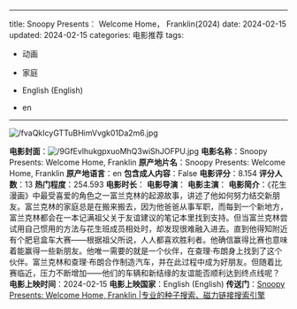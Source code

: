 
---
title: Snoopy Presents︰ Welcome Home， Franklin(2024)
date: 2024-02-15
updated: 2024-02-15
categories: 电影推荐
tags:

- 动画
- 家庭

- English (English)
- en
---

<img src="https://image.tmdb.org/t/p/original/fvaQkIcyGTTuBHimVvgk01Da2m6.jpg" alt="/fvaQkIcyGTTuBHimVvgk01Da2m6.jpg" title="/fvaQkIcyGTTuBHimVvgk01Da2m6.jpg">

**电影封面**：<img src="https://image.tmdb.org/t/p/w200/9GfEvlhukgpxuoMhQ3wiShJOFPU.jpg" alt="/9GfEvlhukgpxuoMhQ3wiShJOFPU.jpg" title="/9GfEvlhukgpxuoMhQ3wiShJOFPU.jpg">
**电影名称**：Snoopy Presents: Welcome Home, Franklin
**原产地片名**：Snoopy Presents: Welcome Home, Franklin
**原产地语言**：en
**包含成人内容**：False
**电影评分**：8.154
**评分人数**：13
**热门程度**：254.593
**电影时长**：
**电影导演**：
**电影主演**：
**电影简介**：《花生漫画》中最受喜爱的角色之一富兰克林的起源故事，讲述了他如何努力结交新朋友。富兰克林的家庭总是在搬来搬去，因为他爸爸从事军职，而每到一个新地方，富兰克林都会在一本记满祖父关于友谊建议的笔记本里找到支持。但当富兰克林尝试用自己惯用的方法与花生班成员相处时，却发现很难融入进去。直到他得知附近有个肥皂盒车大赛——根据祖父所说，人人都喜欢胜利者。他确信赢得比赛也意味着能赢得一些新朋友。他唯一需要的就是一个伙伴，在查理·布朗身上找到了这个伙伴。富兰克林和查理·布朗合作制造汽车，并在此过程中成为好朋友。但随着比赛临近，压力不断增加——他们的车辆和新结缘的友谊能否顺利达到终点线呢？
**电影上映时间**：2024-02-15
**电影上映国家**：English (English)
**传送门**：[Snoopy Presents: Welcome Home, Franklin |专业的种子搜索、磁力链接搜索引擎](https://movie.amd794.com:2083/?search=Snoopy%20Presents%3A%20Welcome%20Home%2C%20Franklin&ordering=&mode=match_phrase&page_size=10&page=1)

